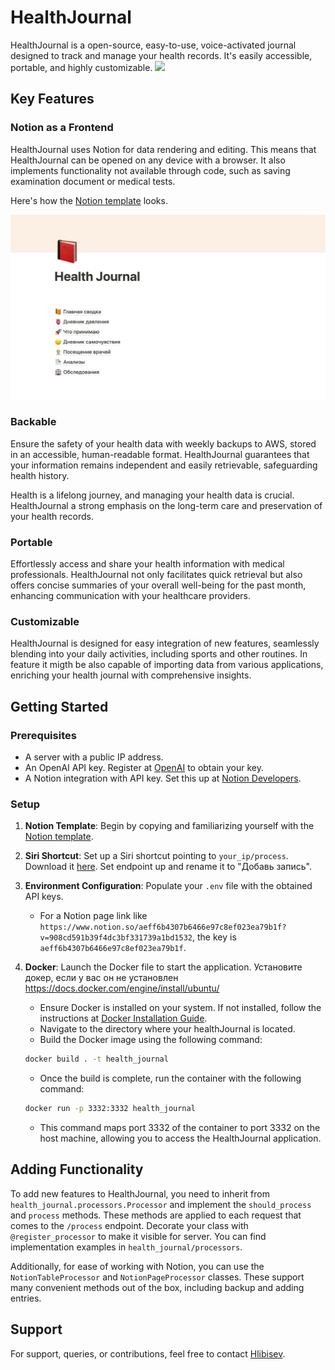 # HealthJournal

HealthJournal is a open-source, easy-to-use, voice-activated journal designed to track and manage your health records. It's easily accessible, portable, and highly customizable.
![](https://github.com/Hlibisev/healthJournal/blob/main/resources/readme.gif)

## Key Features

### Notion as a Frontend
HealthJournal uses Notion for data rendering and editing. This means that HealthJournal can be opened on any device with a browser. It also implements functionality not available through code, such as saving examination document or medical tests.

Here's how the [Notion template](https://phantom-latency-e69.notion.site/Health-Journal-de4c3203cdbb449ea675089c1dfeaa0b) looks.

![](https://github.com/Hlibisev/healthJournal/blob/main/resources/view.png)

### Backable
Ensure the safety of your health data with weekly backups to AWS, stored in an accessible, human-readable format. HealthJournal guarantees that your information remains independent and easily retrievable, safeguarding health history.

Health is a lifelong journey, and managing your health data is crucial. HealthJournal a strong emphasis on the long-term care and preservation of your health records.

### Portable
Effortlessly access and share your health information with medical professionals. HealthJournal not only facilitates quick retrieval but also offers concise summaries of your overall well-being for the past month, enhancing communication with your healthcare providers.

### Customizable
HealthJournal is designed for easy integration of new features, seamlessly blending into your daily activities, including sports and other routines. In feature it migth be also capable of importing data from various applications, enriching your health journal with comprehensive insights.


## Getting Started

### Prerequisites

- A server with a public IP address.
- An OpenAI API key. Register at [OpenAI](https://platform.openai.com/api-keys) to obtain your key.
- A Notion integration with API key. Set this up at [Notion Developers](https://developers.notion.com/docs/create-a-notion-integration).

### Setup

1. **Notion Template**: Begin by copying and familiarizing yourself with the [Notion template](https://phantom-latency-e69.notion.site/Health-Journal-de4c3203cdbb449ea675089c1dfeaa0b).
2. **Siri Shortcut**: Set up a Siri shortcut pointing to `your_ip/process`. Download it [here](https://www.icloud.com/shortcuts/1e7277cb9bc3439da68453858ae476cb). Set endpoint up and rename it to "Добавь запись".
3. **Environment Configuration**: Populate your `.env` file with the obtained API keys.
    - For a Notion page link like `https://www.notion.so/aeff6b4307b6466e97c8ef023ea79b1f?v=908cd591b39f4dc3bf331739a1bd1532`, the key is `aeff6b4307b6466e97c8ef023ea79b1f`.
4. **Docker**: Launch the Docker file to start the application.
    Установите докер, если у вас он не установлен https://docs.docker.com/engine/install/ubuntu/
    - Ensure Docker is installed on your system. If not installed, follow the instructions at [Docker Installation Guide](https://docs.docker.com/engine/install/ubuntu/).
    - Navigate to the directory where your healthJournal is located.
    - Build the Docker image using the following command:
     ```bash
     docker build . -t health_journal
     ```

    - Once the build is complete, run the container with the following command:
    ```bash
    docker run -p 3332:3332 health_journal
    ```

   - This command maps port 3332 of the container to port 3332 on the host machine, allowing you to access the HealthJournal application.

## Adding Functionality

To add new features to HealthJournal, you need to inherit from `health_journal.processors.Processor` and implement the `should_process` and `process` methods. These methods are applied to each request that comes to the `/process` endpoint. Decorate your class with `@register_processor` to make it visible for server.
You can find implementation examples in `health_journal/processors`.

Additionally, for ease of working with Notion, you can use the `NotionTableProcessor` and `NotionPageProcessor` classes. These support many convenient methods out of the box, including backup and adding entries.

## Support

For support, queries, or contributions, feel free to contact [Hlibisev](https://t.me/hlibisev).

